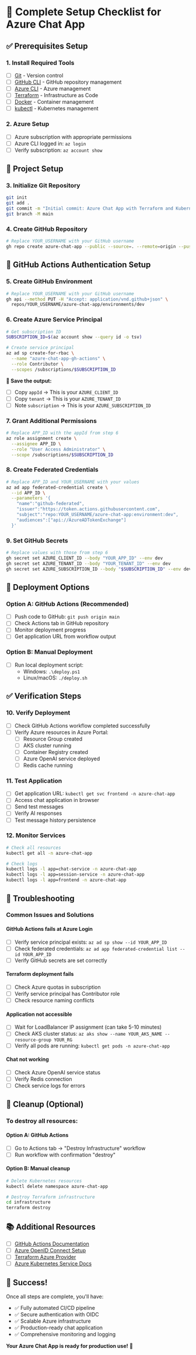 # 🚀 Complete Setup Checklist for Azure Chat App

## ✅ Prerequisites Setup

### 1. Install Required Tools
- [ ] [Git](https://git-scm.com/downloads) - Version control
- [ ] [GitHub CLI](https://cli.github.com/) - GitHub repository management
- [ ] [Azure CLI](https://docs.microsoft.com/en-us/cli/azure/install-azure-cli) - Azure management
- [ ] [Terraform](https://www.terraform.io/downloads.html) - Infrastructure as Code
- [ ] [Docker](https://docs.docker.com/get-docker/) - Container management
- [ ] [kubectl](https://kubernetes.io/docs/tasks/tools/) - Kubernetes management

### 2. Azure Setup
- [ ] Azure subscription with appropriate permissions
- [ ] Azure CLI logged in: `az login`
- [ ] Verify subscription: `az account show`

## 🔧 Project Setup

### 3. Initialize Git Repository
```bash
git init
git add .
git commit -m "Initial commit: Azure Chat App with Terraform and Kubernetes"
git branch -M main
```

### 4. Create GitHub Repository
```bash
# Replace YOUR_USERNAME with your GitHub username
gh repo create azure-chat-app --public --source=. --remote=origin --push
```

## 🔐 GitHub Actions Authentication Setup

### 5. Create GitHub Environment
```bash
# Replace YOUR_USERNAME with your GitHub username
gh api --method PUT -H "Accept: application/vnd.github+json" \
  repos/YOUR_USERNAME/azure-chat-app/environments/dev
```

### 6. Create Azure Service Principal
```bash
# Get subscription ID
SUBSCRIPTION_ID=$(az account show --query id -o tsv)

# Create service principal
az ad sp create-for-rbac \
  --name "azure-chat-app-gh-actions" \
  --role Contributor \
  --scopes /subscriptions/$SUBSCRIPTION_ID
```

**📝 Save the output:**
- [ ] Copy `appId` → This is your `AZURE_CLIENT_ID`
- [ ] Copy `tenant` → This is your `AZURE_TENANT_ID`
- [ ] Note `subscription` → This is your `AZURE_SUBSCRIPTION_ID`

### 7. Grant Additional Permissions
```bash
# Replace APP_ID with the appId from step 6
az role assignment create \
  --assignee APP_ID \
  --role "User Access Administrator" \
  --scope /subscriptions/$SUBSCRIPTION_ID
```

### 8. Create Federated Credentials
```bash
# Replace APP_ID and YOUR_USERNAME with your values
az ad app federated-credential create \
  --id APP_ID \
  --parameters '{
    "name":"github-federated",
    "issuer":"https://token.actions.githubusercontent.com",
    "subject":"repo:YOUR_USERNAME/azure-chat-app:environment:dev",
    "audiences":["api://AzureADTokenExchange"]
  }'
```

### 9. Set GitHub Secrets
```bash
# Replace values with those from step 6
gh secret set AZURE_CLIENT_ID --body "YOUR_APP_ID" --env dev
gh secret set AZURE_TENANT_ID --body "YOUR_TENANT_ID" --env dev
gh secret set AZURE_SUBSCRIPTION_ID --body "$SUBSCRIPTION_ID" --env dev
```

## 🚀 Deployment Options

### Option A: GitHub Actions (Recommended)
- [ ] Push code to GitHub: `git push origin main`
- [ ] Check Actions tab in GitHub repository
- [ ] Monitor deployment progress
- [ ] Get application URL from workflow output

### Option B: Manual Deployment
- [ ] Run local deployment script:
  - Windows: `.\deploy.ps1`
  - Linux/macOS: `./deploy.sh`

## ✅ Verification Steps

### 10. Verify Deployment
- [ ] Check GitHub Actions workflow completed successfully
- [ ] Verify Azure resources in Azure Portal:
  - [ ] Resource Group created
  - [ ] AKS cluster running
  - [ ] Container Registry created
  - [ ] Azure OpenAI service deployed
  - [ ] Redis cache running

### 11. Test Application
- [ ] Get application URL: `kubectl get svc frontend -n azure-chat-app`
- [ ] Access chat application in browser
- [ ] Send test messages
- [ ] Verify AI responses
- [ ] Test message history persistence

### 12. Monitor Services
```bash
# Check all resources
kubectl get all -n azure-chat-app

# Check logs
kubectl logs -l app=chat-service -n azure-chat-app
kubectl logs -l app=session-service -n azure-chat-app
kubectl logs -l app=frontend -n azure-chat-app
```

## 🔧 Troubleshooting

### Common Issues and Solutions

#### GitHub Actions fails at Azure Login
- [ ] Verify service principal exists: `az ad sp show --id YOUR_APP_ID`
- [ ] Check federated credentials: `az ad app federated-credential list --id YOUR_APP_ID`
- [ ] Verify GitHub secrets are set correctly

#### Terraform deployment fails
- [ ] Check Azure quotas in subscription
- [ ] Verify service principal has Contributor role
- [ ] Check resource naming conflicts

#### Application not accessible
- [ ] Wait for LoadBalancer IP assignment (can take 5-10 minutes)
- [ ] Check AKS cluster status: `az aks show --name YOUR_AKS_NAME --resource-group YOUR_RG`
- [ ] Verify all pods are running: `kubectl get pods -n azure-chat-app`

#### Chat not working
- [ ] Check Azure OpenAI service status
- [ ] Verify Redis connection
- [ ] Check service logs for errors

## 🧹 Cleanup (Optional)

### To destroy all resources:

#### Option A: GitHub Actions
- [ ] Go to Actions tab → "Destroy Infrastructure" workflow
- [ ] Run workflow with confirmation "destroy"

#### Option B: Manual cleanup
```bash
# Delete Kubernetes resources
kubectl delete namespace azure-chat-app

# Destroy Terraform infrastructure
cd infrastructure
terraform destroy
```

## 📚 Additional Resources

- [ ] [GitHub Actions Documentation](https://docs.github.com/en/actions)
- [ ] [Azure OpenID Connect Setup](https://docs.github.com/en/actions/deployment/security-hardening-your-deployments/configuring-openid-connect-in-azure)
- [ ] [Terraform Azure Provider](https://registry.terraform.io/providers/hashicorp/azurerm/latest/docs)
- [ ] [Azure Kubernetes Service Docs](https://docs.microsoft.com/en-us/azure/aks/)

## 🎉 Success!

Once all steps are complete, you'll have:
- ✅ Fully automated CI/CD pipeline
- ✅ Secure authentication with OIDC
- ✅ Scalable Azure infrastructure
- ✅ Production-ready chat application
- ✅ Comprehensive monitoring and logging

**Your Azure Chat App is ready for production use!** 🚀

